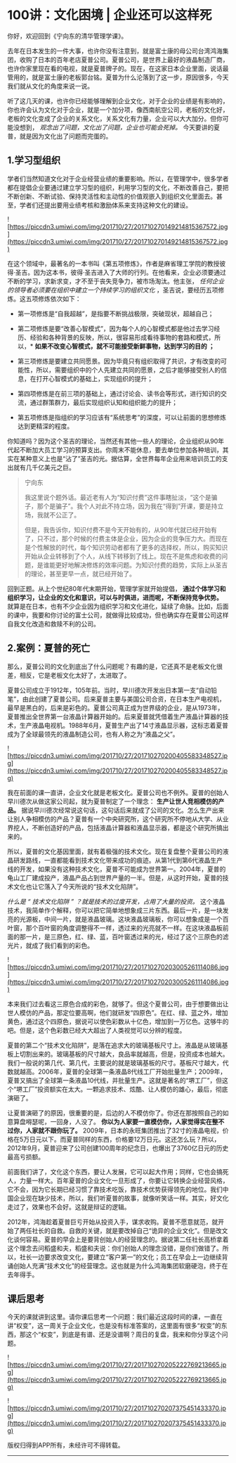 # 100讲：文化困境 | 企业还可以这样死

你好，欢迎回到《宁向东的清华管理学课》。

去年在日本发生的一件大事，也许你没有注意到，就是富士康的母公司台湾鸿海集团，收购了日本的百年老店夏普公司。夏普公司，是世界上最好的液晶制造厂商，也许你家里现在看的电视，就是夏普牌子的。现在，在这家日本企业里面，说话最管用的，就是富士康的老板郭台铭。夏普为什么沦落到了这一步，原因很多，今天我们就从文化的角度来说一说。

听了这几天的课，也许你已经能够理解到企业文化，对于企业的业绩是有影响的，你也许会认为文化对于企业，就是一个加分项，像西南航空公司，老板的文化好，老板的文化变成了企业的关系文化，关系文化有力量，企业可以大大加分。但你可能没想到， *观念出了问题，文化出了问题，企业也可能会死掉。* 今天要讲的夏普，就是因为文化出了问题而完蛋的。

## 1.学习型组织

学者们当然知道文化对于企业经营业绩的重要影响。所以，在管理学中，很多学者都在提倡企业要通过建立学习型的组织，利用学习型的文化，不断改善自己，要把不断创新、不断试验、保持灵活性和主动性的价值观嵌入到组织文化里面去。甚至，学者们还提出要用业绩考核和激励体系来支持这种文化的建设。

![https://piccdn3.umiwi.com/img/201710/27/201710270149214815367572.jpg](https://piccdn3.umiwi.com/img/201710/27/201710270149214815367572.jpg)

在这个领域中，最著名的一本书叫《第五项修炼》，作者是麻省理工学院的教授彼得·圣吉。因为这本书，彼得·圣吉进入了大师的行列。在他看来，企业必须要通过不断的学习，求新求变，才不至于丧失竞争力，被市场淘汰。他主张， *任何企业的领导者必须要在组织中建立一个持续学习的组织文化* ，圣吉说，要经历五项修炼。这五项修炼依次如下：

* 第一项修炼是“自我超越”，是指要不断挑战极限，突破现状，超越自己；

* 第二项修炼是要“改善心智模式”，因为每个人的心智模式都是他过去学习经历、经验和各种背景的反映，所以，很容易形成看待事物的套路和模式，所以，* **如果不改变心智模式，就不可能接受新鲜事物，达到学习的目的 ；** 

* 第三项修炼是要建立共同愿景。因为毕竟只有组织取得了共识，才有改变的可能性，所以，需要组织中的个人先建立共同的愿景，之后才能够接受别人的信息，在打开心智模式的基础上，实现组织的提升；

* 第四项修炼是在前三项的基础上，通过讨论会、读书会等形式，进行知识的交流，通过群策群力，最后实现组织认知和组织能力的提升；

* 第五项修炼是指组织的学习应该有“系统思考”的深度，可以让前面的思想修炼达到更精深的程度。

你知道吗？因为这个圣吉的理论，当然还有其他一些人的理论，企业组织从90年代起不断加大员工学习的预算支出。你周末不能休息，要去单位参加各种培训，其实在某种意义上也是“沾了”圣吉的光。据估算，全世界每年企业用来培训员工的支出就有几千亿美元之巨。

> 宁向东
> 
> 我这里说个题外话。最近老有人为“知识付费”这件事瞎扯淡，“这个是骗子，那个是骗子”。我个人对此不持立场，因为我在“得到”开课，要是持立场，我就不公正了。
> 
> 但是，我告诉你，知识付费不是今天开始有的，从90年代就已经开始有了，只不过，那个时候的付费主体是企业，因为企业的竞争压力大。而现在是个性解放的时代，每个知识劳动者都有了更多的选择权，所以，购买知识开始从企业转移到了个人，从线下转移到了线上。现在不是焦虑和收费的问题，是谁能更好地解决修炼的效率问题。为知识付费的趋势，实际上从圣吉的理论，甚至更早一点，就已经开始了。

回到正题。从上个世纪80年代末期开始，管理学家就开始提倡， **通过个体学习和组织学习，让企业的文化和意识，可以与时俱进，进而呢，不断保持竞争优势。** 就算是在日本，也有不少企业因为组织学习和文化进化，延续了命脉。比如，后面的课中，我要和你讨论的富士公司，就做得比较成功，但也确实存在夏普公司这样自我文化改造和救赎不利的公司。

## 2.案例：夏普的死亡

那么，夏普公司的文化到底出了什么问题呢？有趣的是，它还真不是老板文化很差，相反，它是老板文化太好了，太进取了。

夏普公司成立于1912年，105年前。当时，早川德次开发出日本第一支“自动铅笔”，由此创建了夏普公司。后来夏普主要与美国公司合资，在日本生产电视机，最早是黑白的，后来是彩色的。夏普公司真正成为世界级的企业，是从1973年，夏普推出全世界第一台液晶计算器开始的。后来夏普就凭借着生产液晶计算器的技术，生产液晶电视机。1988年6月，夏普生产出了14寸液晶显示器，这标志着夏普成为了全球最领先的液晶制造公司，也有人称之为“液晶之父”。

![https://piccdn3.umiwi.com/img/201710/27/201710270200405583348527.jpg](https://piccdn3.umiwi.com/img/201710/27/201710270200405583348527.jpg)

我在前面的课一直讲，企业文化就是老板文化。夏普公司也不例外。夏普的创始人早川德次从做这家公司起，就为夏普制定了一个理念： **生产让世人竞相模仿的产品。** 据说早川德次经常说这句话，这句话后来就成了公司的文化。怎么生产出来让别人争相模仿的产品？夏普有一个中央研究所，这个研究所不停地从大学、从业界挖人，不断创造好的产品，包括液晶计算器和液晶显示器，都是这个研究所搞出来的。

所以，夏普的文化基因里面，就有着极强的技术文化。现在复盘整个夏普公司的液晶研发路线，一直都能看到技术文化带来成功的痕迹。从第1代到第6代液晶生产线的开发，如果没有这种技术文化，夏普不可能成为世界第一。2004年，夏普的龟山工厂建成投产，液晶产品占到世界产量的一半。但是，从这时开始，夏普的技术文化也让它落入了今天所说的“技术文化陷阱”。

 *什么是 “ 技术文化陷阱 ” ？就是技术的过度开发，占用了大量的投资。* 这个液晶技术，我简单作个解释，你可以把它简单地想象成三片东西。最后一片，是一块发亮的光源板，中间一片，就是液晶玻璃。这块液晶玻璃板，你可以想象成是一个百叶窗，那个百叶窗的角度调整得不一样，透过来的光亮就不一样。在这块液晶板前面的那一片，是三原色，红、绿、蓝，百叶窗透过来的光，经过了这个三原色的滤光片，就成了我们看到的彩色。

![https://piccdn3.umiwi.com/img/201710/27/201710270203005261114086.jpg](https://piccdn3.umiwi.com/img/201710/27/201710270203005261114086.jpg)

本来我们过去看这三原色合成的彩色，就够了。但这个夏普公司，由于想要做出让世人模仿的产品，那定位要高啊，他们就研发“四原色”。在红、绿、蓝之外，增加黄色，通过这个四原色，据说可以使色彩数从十亿色，增加到一万亿色。这够牛的吧。但是，这个色彩数已经大大超出了人类视觉可以分辨的程度。

夏普的第二个“技术文化陷阱”，是落在追求大的玻璃基板尺寸上。液晶是从玻璃基板上切割出来的。玻璃基板的尺寸越大，良品率就越高，但是，投资成本也越大。我们一般说的第几代、第几代，主要说的就是玻璃基板的尺寸。基板尺寸越大，代数就越高。2006年，夏普的全球第一条液晶8代线工厂开始批量生产；2009年，夏普又搞出了全球第一条液晶10代线，并批量生产。这就是著名的“堺工厂”，但这个“堺工厂”投资额实在太大。一颗追求技术、炫酷、让人模仿的雄心，最后，彻底演砸了。

让夏普演砸了的原因，很重要的是，后边的人不模仿你了。你还在那按照自己的如意算盘嘚瑟呢，一回身，人没了。 **你以为人家要一直模仿你，人家觉得实在整不过你，人家就不跟你玩了。** 2009年，日本的永旺集团推出了32寸的液晶电视，价格在5万日元以下。而夏普同样的东西，价格要12万日元。这还怎么玩？所以，2012年9月，夏普迎来了公司创建100周年的纪念日，也爆出了3760亿日元的历史最高亏损额。

前面我们讲了，文化这个东西，要让人发展，它可以起大作用；同样，它也会搞死人，力量一样大。百年夏普的企业文化一旦形成了，你要让它转换企业经营风格，它不会，因为它长期已经习惯了靠技术吃饭，靠技术优势获得领先的地位。我们中国企业现在缺少技术，所以，我们听夏普的故事，就像听笑话一样。其实，好文化走过了，效果也不会好。这就是辩证的逻辑。

2012年，鸿海趁着夏普巨亏开始从投资入手，谋求收购。夏普不愿意就范，就开始了两任社长的自救。自救的关键，就是要改掉自己“诡异的企业文化”。但是改文化谈何容易。夏普的早会上是要背创始人的经营理念的。据说第二任社长高桥拿着这个理念去问稻盛和夫，稻盛和夫说：你们创始人的理念没错，是你们做错了。所以，社长一边要求改变文化，要建立“客户第一”的文化；员工在早会上一边继续背诵创始人充满“技术文化”的经营理念。这也就是为什么鸿海集团软磨硬泡，终于在去年得手。

## 课后思考

今天的课就讲到这里。请你课后思考一个问题：我们最近这段时间的课，一直在讲“权变”，这一周关于企业文化，也是没有标准答案的，这里面有很多“权变”的东西，那这个“权变”，到底是有谱、还是没谱啊？周日的复盘，我来和你分享这个问题。

![https://piccdn3.umiwi.com/img/201710/27/201710270205222769213665.jpg](https://piccdn3.umiwi.com/img/201710/27/201710270205222769213665.jpg)

![https://piccdn3.umiwi.com/img/201710/27/201710270207375451433370.jpg](https://piccdn3.umiwi.com/img/201710/27/201710270207375451433370.jpg)

版权归得到APP所有，未经许可不得转载。

---
